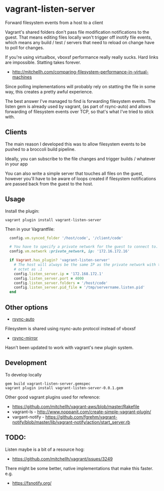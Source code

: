 # vagrant-listen-server

Forward filesystem events from a host to a client

Vagrant's shared folders don't pass file modification notifications to the
guest. That means editing files locally won't trigger off inotify file events,
which means any build / test / servers that need to reload on change have to
poll for changes.

If you're using virtualbox, vboxsf performance really really sucks. Hard links
are impossible. Statting takes forever.
 * http://mitchellh.com/comparing-filesystem-performance-in-virtual-machines

Since polling implementations will probably rely on statting the file in some
way, this creates a pretty awful experience.

The best answer I've managed to find is forwarding filesystem events. The
listen gem is already used by vagrant, (as part of rsync-auto) and allows
forwarding of filesystem events over TCP, so that's what I've tried to stick
with.


## Clients

The main reason I developed this was to allow filesystem events to be pushed
to a broccoli build pipeline.

Ideally, you can subscribe to the file changes and trigger builds / whatever in
your app

You can also write a simple server that touches all files on the guest, however
you'll have to be aware of loops created if filesystem notifications are passed
back from the guest to the host.


## Usage

Install the plugin:

`vagrant plugin install vagrant-listen-server`

Then in your Vagrantfile:

```ruby
  config.vm.synced_folder '/host/code', '/client/code'

  # You have to specify a private network for the guest to connect to.
  config.vm.network :private_network, ip: '172.16.172.16'

  if Vagrant.has_plugin? 'vagrant-listen-server'
    # The host will always be the same IP as the private network with the last
    # octet as .1
    config.listen_server.ip = '172.168.172.1'
    config.listen_server.port = 4000
    config.listen_server.folders = '/host/code'
    config.listen_server.pid_file = '/tmp/servername.listen.pid'
  end
```


## Other options

 * [rsync-auto](http://docs.vagrantup.com/v2/cli/rsync-auto.html)

Filesystem is shared using rsync-auto protocol instead of vboxsf

 * [rsync-mirror](https://github.com/ingenerator/vagrant-mirror/)

Hasn't been updated to work with vagrant's new plugin system.


## Development

To develop locally
```
gem build vagrant-listen-server.gemspec
vagrant plugin install vagrant-listen-server-0.0.1.gem
```

Other good vagrant plugins used for reference:
 * https://github.com/mitchellh/vagrant-aws/blob/master/Rakefile
 * vagrant-ls - http://www.noppanit.com/create-simple-vagrant-plugin/
 * vargant-notify - https://github.com/fgrehm/vagrant-notify/blob/master/lib/vagrant-notify/action/start_server.rb


## TODO:

Listen maybe is a bit of a resource hog:
 * https://github.com/mitchellh/vagrant/issues/3249

There might be some better, native implementations that make this faster. e.g.
 * https://fsnotify.org/

